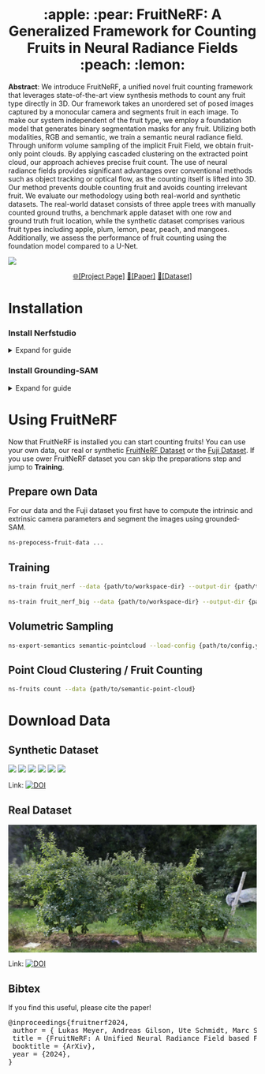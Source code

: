 <h1 style="text-align: center;">:apple: :pear: FruitNeRF:  A Generalized Framework for Counting Fruits in Neural Radiance Fields :peach: :lemon:</h1>


<p style="align:justify"><b>Abstract</b>: We introduce FruitNeRF, a unified novel fruit counting framework that leverages state-of-the-art view synthesis methods
to count any fruit type directly in 3D. Our framework takes an unordered set of posed images captured by a monocular
camera and segments fruit in each image. To make our system independent of the fruit type, we employ a foundation model
that generates binary segmentation masks for any fruit. Utilizing both modalities, RGB and semantic, we train a semantic
neural radiance field. Through uniform volume sampling of the implicit Fruit Field, we obtain fruit-only point clouds.
By applying cascaded clustering on the extracted point cloud, our approach achieves precise fruit count. The use of
neural radiance fields provides significant advantages over conventional methods such as object tracking or optical
flow, as the counting itself is lifted into 3D. Our method prevents double counting fruit and avoids counting irrelevant
fruit. We evaluate our methodology using both real-world and synthetic datasets. The real-world dataset consists of
three apple trees with manually counted ground truths, a benchmark apple dataset with one row and ground truth fruit
location, while the synthetic dataset comprises various fruit types including apple, plum, lemon, pear, peach, and
mangoes. Additionally, we assess the performance of fruit counting using the foundation model compared to a U-Net.</p>

<img src="images/teaser.gif" style="display: block; margin-left: auto; margin-right: auto; width: 512px"/>


<p align="center">
<a href="https://meyerls.github.io/fruit_nerf/">🌐[Project Page]</a>
<a href="https://meyerls.github.io/fruit_nerf/">📄[Paper]</a>
<a href="https://zenodo.org/records/10869455">📁[Dataset]</a>
</p>

# Installation

### Install Nerfstudio

<details>
  <summary>Expand for guide</summary>

#### 0. Install Nerfstudio dependencies

[Follow these instructions](https://docs.nerf.studio/quickstart/installation.html) up to and including "
tinycudann" to install dependencies and create an environment

#### 1. Clone this repo

`git clone https://github.com/meyerls/FruitNeRF.git`

#### 2. Install this repo as a python package

Navigate to this folder and run `python -m pip install -e .`

#### 3. Run `ns-install-cli`

#### Checking the install

Run `ns-train -h`: you should see a list of "subcommand" with fruit_nerf included among them.
</details>

### Install Grounding-SAM

<details>
  <summary>Expand for guide</summary>

Please install Grounding-SAM into the segmentation folder. For more information
see [Install Grounding-SAM](https://github.com/IDEA-Research/Grounded-Segment-Anything?tab=readme-ov-file#installation)

```bash
cd segmentation/Grounded-Segment-Anything

wget https://dl.fbaipublicfiles.com/segment_anything/sam_vit_h_4b8939.pth
wget https://github.com/IDEA-Research/GroundingDINO/releases/download/v0.1.0-alpha/groundingdino_swint_ogc.pth
```

- Download SAM-HQ checkpoint [here](https://github.com/SysCV/sam-hq#model-checkpoints)

</details>

# Using FruitNeRF

Now that FruitNeRF is installed you can start counting fruits! You can use your own data, our real or
synthetic [FruitNeRF Dataset](https://zenodo.org/records/10869455) or
the [Fuji Dataset](https://zenodo.org/records/3712808).
If you use ower FruitNeRF dataset you can skip the preparations step and jump to **Training**.

## Prepare own Data

For our data and the Fuji dataset you first have to compute the intrinsic and extrinsic camera parameters and segment
the images using grounded-SAM. 

```bash
ns-prepocess-fruit-data ...
```

## Training

```bash
ns-train fruit_nerf --data {path/to/workspace-dir} --output-dir {path/to/output-dir}
```

```bash
ns-train fruit_nerf_big --data {path/to/workspace-dir} --output-dir {path/to/output-dir}
```

## Volumetric Sampling

```bash
ns-export-semantics semantic-pointcloud --load-config {path/to/config.yaml} --output-dir {path/to/export/dir} --use-bounding-box True --bounding-box-min -0.2 -0.2 -0.26 --bounding-box-max 0.2 0.2 0.05 --num_rays_per_batch 2000 --num_points_per_side 1000
```

## Point Cloud Clustering / Fruit Counting

```bash
ns-fruits count --data {path/to/semantic-point-cloud}
```

# Download Data

## Synthetic Dataset

<div style="display: block; margin-left: auto; margin-right: auto">
    <img src="images/apple.gif" style=" width: 128px"/>
    <img src="images/lemon.gif" style=" width: 128px"/>
    <img src="images/mango.gif" style=" width: 128px"/>
    <img src="images/peach.gif" style=" width: 128px"/>
    <img src="images/pear.gif" style=" width: 128px"/>
    <img src="images/plum.gif" style=" width: 128px"/>
</div>

Link: [![DOI](https://zenodo.org/badge/DOI/10.5281/zenodo.10869455.svg)](https://doi.org/10.5281/zenodo.10869455)

## Real Dataset

<img src="images/row2.jpg" style="display: block; margin-left: auto; margin-right: auto; width: 512px"/>

Link: [![DOI](https://zenodo.org/badge/DOI/10.5281/zenodo.10869455.svg)](https://doi.org/10.5281/zenodo.10869455)

## Bibtex

If you find this useful, please cite the paper!
<pre id="codecell0">@inproceedings{fruitnerf2024,
&nbsp;author = { Lukas Meyer, Andreas Gilson, Ute Schmidt, Marc Stamminger},
&nbsp;title = {FruitNeRF: A Unified Neural Radiance Field based Fruit Counting Framework},
&nbsp;booktitle = {ArXiv},
&nbsp;year = {2024},
} </pre>